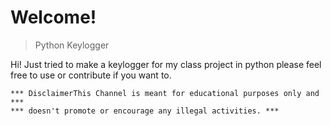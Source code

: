 # Welcome!

> Python Keylogger

Hi!
Just tried to make a keylogger for my class project in python please feel free to use or contribute if you want to.


    *** DisclaimerThis Channel is meant for educational purposes only and ***
    *** doesn't promote or encourage any illegal activities. ***

